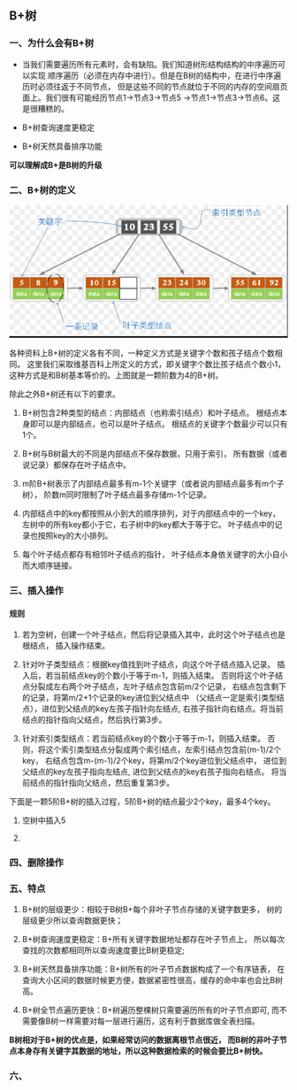 ## B+树
### 一、为什么会有B+树
- 当我们需要遍历所有元素时，会有缺陷。我们知道树形结构结构的中序遍历可以实现
  顺序遍历（必须在内存中进行）。但是在B树的结构中，在进行中序遍历时必须往返于不同节点，
  但是这些不同的节点就位于不同的内存的空间扇页面上。我们很有可能经历节点1->节点3->节点5
  ->节点1->节点3->节点6。这是很糟糕的。

- B+树查询速度更稳定
- B+树天然具备排序功能

**可以理解成B+是B树的升级**
### 二、B+树的定义
![](./asserts/001.png)

各种资料上B+树的定义各有不同，一种定义方式是关键字个数和孩子结点个数相同。
这里我们采取维基百科上所定义的方式，即关键字个数比孩子结点个数小1，
这种方式是和B树基本等价的。上图就是一颗阶数为4的B+树。

除此之外B+树还有以下的要求。

1. B+树包含2种类型的结点：内部结点（也称索引结点）和叶子结点。
   根结点本身即可以是内部结点，也可以是叶子结点。
   根结点的关键字个数最少可以只有1个。
   
2. B+树与B树最大的不同是内部结点不保存数据，只用于索引，
   所有数据（或者说记录）都保存在叶子结点中。

3. m阶B+树表示了内部结点最多有m-1个关键字（或者说内部结点最多有m个子树），
   阶数m同时限制了叶子结点最多存储m-1个记录。
   
4. 内部结点中的key都按照从小到大的顺序排列，对于内部结点中的一个key，
   左树中的所有key都小于它，右子树中的key都大于等于它。
   叶子结点中的记录也按照key的大小排列。

5. 每个叶子结点都存有相邻叶子结点的指针，
   叶子结点本身依关键字的大小自小而大顺序链接。
   
### 三、插入操作
#### 规则
1. 若为空树，创建一个叶子结点，然后将记录插入其中，此时这个叶子结点也是根结点，
   插入操作结束。
   
2. 针对叶子类型结点：根据key值找到叶子结点，向这个叶子结点插入记录。
  插入后，若当前结点key的个数小于等于m-1，则插入结束。
  否则将这个叶子结点分裂成左右两个叶子结点，左叶子结点包含前m/2个记录，
  右结点包含剩下的记录，将第m/2+1个记录的key进位到父结点中
  （父结点一定是索引类型结点），进位到父结点的key左孩子指针向左结点,
  右孩子指针向右结点。将当前结点的指针指向父结点，然后执行第3步。
  
3. 针对索引类型结点：若当前结点key的个数小于等于m-1，则插入结束。
   否则，将这个索引类型结点分裂成两个索引结点，左索引结点包含前(m-1)/2个key，
   右结点包含m-(m-1)/2个key，将第m/2个key进位到父结点中，
   进位到父结点的key左孩子指向左结点, 进位到父结点的key右孩子指向右结点。
   将当前结点的指针指向父结点，然后重复第3步。
   
下面是一颗5阶B+树的插入过程，5阶B+树的结点最少2个key，最多4个key。

1. 空树中插入5

2. 

### 四、删除操作
### 五、特点
1. B+树的层级更少：相较于B树B+每个非叶子节点存储的关键字数更多，
   树的层级更少所以查询数据更快；

2. B+树查询速度更稳定：B+所有关键字数据地址都存在叶子节点上，
   所以每次查找的次数都相同所以查询速度要比B树更稳定;

3. B+树天然具备排序功能：B+树所有的叶子节点数据构成了一个有序链表，
   在查询大小区间的数据时候更方便，数据紧密性很高，缓存的命中率也会比B树高。

4. B+树全节点遍历更快：B+树遍历整棵树只需要遍历所有的叶子节点即可,
   而不需要像B树一样需要对每一层进行遍历，这有利于数据库做全表扫描。

**B树相对于B+树的优点是，如果经常访问的数据离根节点很近，
而B树的非叶子节点本身存有关键字其数据的地址，所以这种数据检索的时候会要比B+树快。**

### 六、